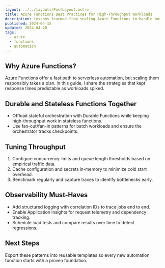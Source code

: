 ```yaml
---
layout: ../../layouts/PostLayout.astro
title: Azure Functions Best Practices for High-Throughput Workloads
description: Lessons learned from scaling Azure Functions to handle bursty automation pipelines with predictable performance.
published: 2024-04-15
updated: 2024-04-20
tags:
  - azure
  - functions
  - automation
---
```


## Why Azure Functions?

Azure Functions offer a fast path to serverless automation, but scaling them responsibly takes a plan. In this guide, I share the strategies that kept response times predictable as workloads spiked.

## Durable and Stateless Functions Together

- Offload stateful orchestration with Durable Functions while keeping high-throughput work in stateless functions.
- Use fan-out/fan-in patterns for batch workloads and ensure the orchestrator tracks checkpoints.

## Tuning Throughput

1. Configure concurrency limits and queue length thresholds based on empirical traffic data.
2. Cache configuration and secrets in-memory to minimize cold start overhead.
3. Benchmark regularly and capture traces to identify bottlenecks early.

## Observability Must-Haves

- Add structured logging with correlation IDs to trace jobs end to end.
- Enable Application Insights for request telemetry and dependency tracking.
- Schedule load tests and compare results over time to detect regressions.

## Next Steps

Export these patterns into reusable templates so every new automation function starts with a proven foundation.
